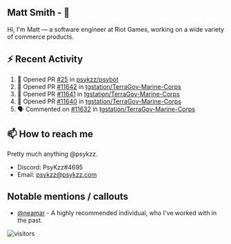 <!--
[![PsyKzz's github stats](https://github-readme-stats.vercel.app/api?username=psykzz&show_icons=true)](https://github.com/anuraghazra/github-readme-stats)
-->

## Matt Smith - 👋
Hi, I'm Matt — a software engineer at Riot Games, working on a wide variety of commerce products.

## ⚡ Recent Activity

<!--START_SECTION:activity-->
1. 💪 Opened PR [#25](https://github.com/psykzz/psybot/pull/25) in [psykzz/psybot](https://github.com/psykzz/psybot)
2. 💪 Opened PR [#11642](https://github.com/tgstation/TerraGov-Marine-Corps/pull/11642) in [tgstation/TerraGov-Marine-Corps](https://github.com/tgstation/TerraGov-Marine-Corps)
3. 💪 Opened PR [#11641](https://github.com/tgstation/TerraGov-Marine-Corps/pull/11641) in [tgstation/TerraGov-Marine-Corps](https://github.com/tgstation/TerraGov-Marine-Corps)
4. 💪 Opened PR [#11640](https://github.com/tgstation/TerraGov-Marine-Corps/pull/11640) in [tgstation/TerraGov-Marine-Corps](https://github.com/tgstation/TerraGov-Marine-Corps)
5. 🗣 Commented on [#11632](https://github.com/tgstation/TerraGov-Marine-Corps/issues/11632) in [tgstation/TerraGov-Marine-Corps](https://github.com/tgstation/TerraGov-Marine-Corps)
<!--END_SECTION:activity-->


## 📫 How to reach me

Pretty much anything @psykzz.

- Discord: PsyKzz#4695
- Email: psykzz@psykzz.com


## Notable mentions / callouts

 - [@neamar](https://github.com/neamar) - A highly recommended individual, who I've worked with in the past.


![visitors](https://visitor-badge.glitch.me/badge?page_id=psykzz/psykzz)


